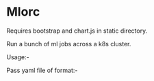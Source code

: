 # Mlorc

Requires bootstrap and chart.js in static directory.

Run a bunch of ml jobs across a k8s cluster.

Usage:-

Pass yaml file of format:-
